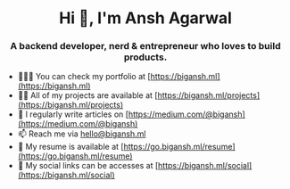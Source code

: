 <h1 align="center">Hi 👋, I'm Ansh Agarwal</h1>
<h3 align="center">
    A backend developer, nerd & entrepreneur who loves to build products.
</h3>

- 👨🏽‍🚀 You can check my portfolio at [https://bigansh.ml](https://bigansh.ml)
- 👨‍💻 All of my projects are available at [https://bigansh.ml/projects](https://bigansh.ml/projects) 
- 📝 I regularly write articles on [https://medium.com/@bigansh](https://medium.com/@bigansh)
- 📫 Reach me via hello@bigansh.ml
- 📄 My resume is available at [https://go.bigansh.ml/resume](https://go.bigansh.ml/resume)
- 📢 My social links can be accesses at [https://bigansh.ml/social](https://bigansh.ml/social)
